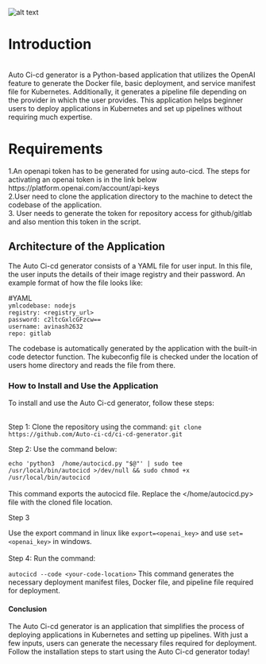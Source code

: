 ![alt text](https://avinasbabz2632.github.io/autoci-cd/clockhash.png)


<h1><b>Introduction</h1></b>
<br>
Auto Ci-cd generator is a Python-based application that utilizes the OpenAI feature to generate the Docker file, basic deployment, and service manifest file for Kubernetes. Additionally, it generates a pipeline file depending on the provider in which the user provides. This application helps beginner users to deploy applications in Kubernetes and set up pipelines without requiring much expertise.
<br>


<h1><b>Requirements</h1></b>
1.An openapi token has to be generated for using auto-cicd. The steps for activating an openai token is in the link below
<br>
https://platform.openai.com/account/api-keys
<br>
2.User need to clone the application directory to the machine to detect the codebase of the application.
<br>
3. User needs to generate the token for repository access for github/gitlab and also mention this token in the script.
<h2><b2>Architecture of the Application</h2></b2>
The Auto Ci-cd generator consists of a YAML file for user input. In this file, the user inputs the details of their image registry and their password. An example format of how the file looks like:
<br>

#YAML
<br>
`ymlcodebase: nodejs`
<br>
`registry: <registry_url>`
<br>
  `password: c2ltcGxlcGFzcw==`
  <br>
  `username: avinash2632`
  <br>
`repo: gitlab`
<br>


The codebase is automatically generated by the application with the built-in code detector function. The kubeconfig file is checked under the location of users home directory and reads the file from there.
<br>


<h3><b3>How to Install and Use the Application</h3></b3>
To install and use the Auto Ci-cd generator, follow these steps:
<br></br>


<b4>Step 1</b4>: Clone the repository using the command:
`git clone https://github.com/Auto-ci-cd/ci-cd-generator.git`

<b5>Step 2</b5>: Use the command below:

`echo 'python3  /home/autocicd.py "$@"' | sudo tee /usr/local/bin/autocicd >/dev/null && sudo chmod +x /usr/local/bin/autocicd`
<br></br>
This command exports the autocicd file. Replace the </home/autocicd.py> file with the cloned file location.

<b7> Step 3 </b7>

Use the export command in linux like `export=<openai_key>` and use `set=<openai_key>` in windows.
<br></br>
<b6>Step 4</b6>: Run the command:

`autocicd --code <your-code-location>`
This command generates the necessary deployment manifest files, Docker file, and pipeline file required for deployment.
<br>

<h4><b4>Conclusion</h4></b4>
The Auto Ci-cd generator is an application that simplifies the process of deploying applications in Kubernetes and setting up pipelines. With just a few inputs, users can generate the necessary files required for deployment. Follow the installation steps to start using the Auto Ci-cd generator today!
